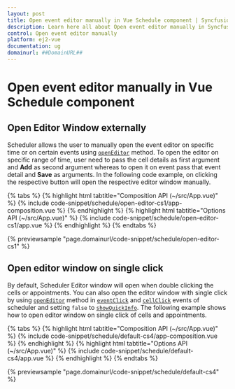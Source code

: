 ```yaml
---
layout: post
title: Open event editor manually in Vue Schedule component | Syncfusion
description: Learn here all about Open event editor manually in Syncfusion Vue Schedule component of Syncfusion Essential JS 2 and more.
control: Open event editor manually 
platform: ej2-vue
documentation: ug
domainurl: ##DomainURL##
---
```


# Open event editor manually in Vue Schedule component

## Open Editor Window externally

Scheduler allows the user to manually open the event editor on specific time or on certain events using [`openEditor`](../api/schedule/#openeditor) method. To open the editor on specific range of time, user need to pass the cell details as first argument and **Add** as second argument whereas to open it on event pass that event detail and **Save** as arguments. In the following code example, on clicking the respective button will open the respective editor window manually.

{% tabs %}
{% highlight html tabtitle="Composition API (~/src/App.vue)" %}
{% include code-snippet/schedule/open-editor-cs1/app-composition.vue %}
{% endhighlight %}
{% highlight html tabtitle="Options API (~/src/App.vue)" %}
{% include code-snippet/schedule/open-editor-cs1/app.vue %}
{% endhighlight %}
{% endtabs %}
        
{% previewsample "page.domainurl/code-snippet/schedule/open-editor-cs1" %}

## Open editor window on single click

By default, Scheduler Editor window will open when double clicking the cells or appointments. You can also open the editor window with single click by using [`openEditor`](../api/schedule/#openeditor) method in [`eventClick`](https://ej2.syncfusion.com/vue/documentation/api/schedule/#eventclick) and [`cellClick`](https://ej2.syncfusion.com/vue/documentation/api/schedule/#cellclick) events of scheduler and setting `false` to [`showQuickInfo`](../api/schedule/#showquickinfo). The following example shows how to open editor window on single click of cells and appointments.

{% tabs %}
{% highlight html tabtitle="Composition API (~/src/App.vue)" %}
{% include code-snippet/schedule/default-cs4/app-composition.vue %}
{% endhighlight %}
{% highlight html tabtitle="Options API (~/src/App.vue)" %}
{% include code-snippet/schedule/default-cs4/app.vue %}
{% endhighlight %}
{% endtabs %}
        
{% previewsample "page.domainurl/code-snippet/schedule/default-cs4" %}
